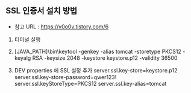 ## SSL 인증서 설치 방법

- 참고 URL : https://v0o0v.tistory.com/6

1. 터미널 실행

2. [JAVA_PATH]\bin\keytool -genkey -alias tomcat -storetype PKCS12 -keyalg RSA -keysize 2048 -keystore keystore.p12 -validity 36500

3. DEV properties 에 SSL 설정 추가
   server.ssl.key-store=keystore.p12
   server.ssl.key-store-password=qwer123!
   server.ssl.keyStoreType=PKCS12
   server.ssl.key-alias=tomcat
